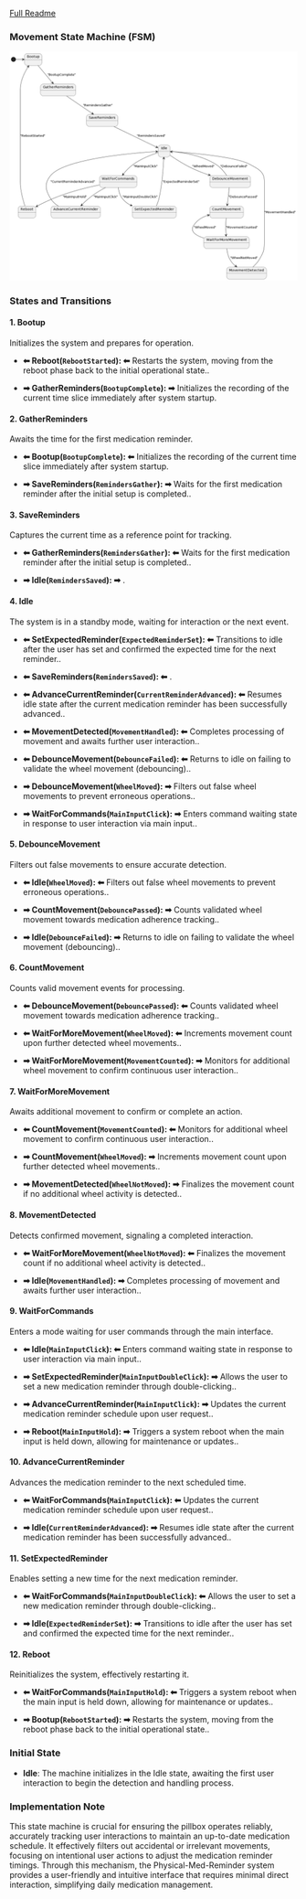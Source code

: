 [Full Readme](README.md)

### Movement State Machine (FSM)

![Diagram](state-machine-planttext.uml.png)

### States and Transitions

#### 1. Bootup
Initializes the system and prepares for operation.  


 - **⬅ Reboot(`RebootStarted`): ⬅** Restarts the system, moving from the reboot phase back to the initial operational state..

 - **➡ GatherReminders(`BootupComplete`): ➡** Initializes the recording of the current time slice immediately after system startup.
#### 2. GatherReminders
Awaits the time for the first medication reminder.  


 - **⬅ Bootup(`BootupComplete`): ⬅** Initializes the recording of the current time slice immediately after system startup.

 - **➡ SaveReminders(`RemindersGather`): ➡** Waits for the first medication reminder after the initial setup is completed..
#### 3. SaveReminders
Captures the current time as a reference point for tracking.  


 - **⬅ GatherReminders(`RemindersGather`): ⬅** Waits for the first medication reminder after the initial setup is completed..

 - **➡ Idle(`RemindersSaved`): ➡** .
#### 4. Idle
The system is in a standby mode, waiting for interaction or the next event.  


 - **⬅ SetExpectedReminder(`ExpectedReminderSet`): ⬅** Transitions to idle after the user has set and confirmed the expected time for the next reminder..
 - **⬅ SaveReminders(`RemindersSaved`): ⬅** .
 - **⬅ AdvanceCurrentReminder(`CurrentReminderAdvanced`): ⬅** Resumes idle state after the current medication reminder has been successfully advanced..
 - **⬅ MovementDetected(`MovementHandled`): ⬅** Completes processing of movement and awaits further user interaction..
 - **⬅ DebounceMovement(`DebounceFailed`): ⬅** Returns to idle on failing to validate the wheel movement (debouncing)..

 - **➡ DebounceMovement(`WheelMoved`): ➡** Filters out false wheel movements to prevent erroneous operations..
 - **➡ WaitForCommands(`MainInputClick`): ➡** Enters command waiting state in response to user interaction via main input..
#### 5. DebounceMovement
Filters out false movements to ensure accurate detection.  


 - **⬅ Idle(`WheelMoved`): ⬅** Filters out false wheel movements to prevent erroneous operations..

 - **➡ CountMovement(`DebouncePassed`): ➡** Counts validated wheel movement towards medication adherence tracking..
 - **➡ Idle(`DebounceFailed`): ➡** Returns to idle on failing to validate the wheel movement (debouncing)..
#### 6. CountMovement
Counts valid movement events for processing.  


 - **⬅ DebounceMovement(`DebouncePassed`): ⬅** Counts validated wheel movement towards medication adherence tracking..
 - **⬅ WaitForMoreMovement(`WheelMoved`): ⬅** Increments movement count upon further detected wheel movements..

 - **➡ WaitForMoreMovement(`MovementCounted`): ➡** Monitors for additional wheel movement to confirm continuous user interaction..
#### 7. WaitForMoreMovement
Awaits additional movement to confirm or complete an action.  


 - **⬅ CountMovement(`MovementCounted`): ⬅** Monitors for additional wheel movement to confirm continuous user interaction..

 - **➡ CountMovement(`WheelMoved`): ➡** Increments movement count upon further detected wheel movements..
 - **➡ MovementDetected(`WheelNotMoved`): ➡** Finalizes the movement count if no additional wheel activity is detected..
#### 8. MovementDetected
Detects confirmed movement, signaling a completed interaction.  


 - **⬅ WaitForMoreMovement(`WheelNotMoved`): ⬅** Finalizes the movement count if no additional wheel activity is detected..

 - **➡ Idle(`MovementHandled`): ➡** Completes processing of movement and awaits further user interaction..
#### 9. WaitForCommands
Enters a mode waiting for user commands through the main interface.  


 - **⬅ Idle(`MainInputClick`): ⬅** Enters command waiting state in response to user interaction via main input..

 - **➡ SetExpectedReminder(`MainInputDoubleClick`): ➡** Allows the user to set a new medication reminder through double-clicking..
 - **➡ AdvanceCurrentReminder(`MainInputClick`): ➡** Updates the current medication reminder schedule upon user request..
 - **➡ Reboot(`MainInputHold`): ➡** Triggers a system reboot when the main input is held down, allowing for maintenance or updates..
#### 10. AdvanceCurrentReminder
Advances the medication reminder to the next scheduled time.  


 - **⬅ WaitForCommands(`MainInputClick`): ⬅** Updates the current medication reminder schedule upon user request..

 - **➡ Idle(`CurrentReminderAdvanced`): ➡** Resumes idle state after the current medication reminder has been successfully advanced..
#### 11. SetExpectedReminder
Enables setting a new time for the next medication reminder.  


 - **⬅ WaitForCommands(`MainInputDoubleClick`): ⬅** Allows the user to set a new medication reminder through double-clicking..

 - **➡ Idle(`ExpectedReminderSet`): ➡** Transitions to idle after the user has set and confirmed the expected time for the next reminder..
#### 12. Reboot
Reinitializes the system, effectively restarting it.  


 - **⬅ WaitForCommands(`MainInputHold`): ⬅** Triggers a system reboot when the main input is held down, allowing for maintenance or updates..

 - **➡ Bootup(`RebootStarted`): ➡** Restarts the system, moving from the reboot phase back to the initial operational state..


### Initial State
- **Idle**: The machine initializes in the Idle state, awaiting the first user interaction to begin the detection and handling process.

### Implementation Note
This state machine is crucial for ensuring the pillbox operates reliably, accurately tracking user interactions to maintain an up-to-date medication schedule. It effectively filters out accidental or irrelevant movements, focusing on intentional user actions to adjust the medication reminder timings. Through this mechanism, the Physical-Med-Reminder system provides a user-friendly and intuitive interface that requires minimal direct interaction, simplifying daily medication management.



